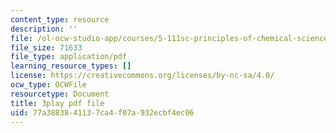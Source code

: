 ```yaml
---
content_type: resource
description: ''
file: /ol-ocw-studio-app/courses/5-111sc-principles-of-chemical-science-fall-2014/77a3883841137ca4f07a932ecbf4ec06_NIZFPnHtrBA.pdf
file_size: 71633
file_type: application/pdf
learning_resource_types: []
license: https://creativecommons.org/licenses/by-nc-sa/4.0/
ocw_type: OCWFile
resourcetype: Document
title: 3play pdf file
uid: 77a38838-4113-7ca4-f07a-932ecbf4ec06
---
```

